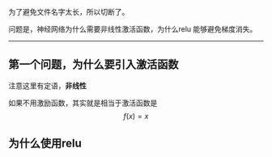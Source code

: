 <script type="text/javascript" src="http://cdn.mathjax.org/mathjax/latest/MathJax.js?config=default"></script>

为了避免文件名字太长，所以切断了。

问题是，神经网络为什么需要非线性激活函数，为什么relu 能够避免梯度消失。

---

## 第一个问题，为什么要引入激活函数
注意这里有定语，**非线性**

如果不用激励函数，其实就是相当于激活函数是
$$f(x)=x$$


## 为什么使用relu
